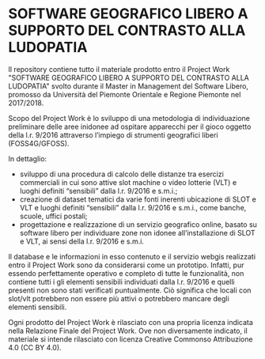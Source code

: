 # SOFTWARE GEOGRAFICO LIBERO A SUPPORTO DEL CONTRASTO ALLA LUDOPATIA
Il repository contiene tutto il materiale prodotto entro il Project Work "SOFTWARE GEOGRAFICO LIBERO A SUPPORTO DEL CONTRASTO ALLA LUDOPATIA" svolto durante il Master in Management del Software Libero, promosso da Università del Piemonte Orientale e Regione Piemonte nel 2017/2018.

Scopo del Project Work è lo sviluppo di una metodologia di individuazione preliminare delle aree inidonee ad ospitare apparecchi per il gioco oggetto della l.r. 9/2016 attraverso l’impiego di strumenti geografici liberi (FOSS4G/GFOSS).

In dettaglio:
- sviluppo di una procedura di calcolo delle distanze tra esercizi commerciali in cui sono attive slot machine o video lotterie (VLT) e luoghi definiti “sensibili” dalla l.r. 9/2016 e s.m.i.;
- creazione di dataset tematici da varie fonti inerenti ubicazione di SLOT e VLT e luoghi definiti “sensibili” dalla l.r. 9/2016 e s.m.i., come banche, scuole, uffici postali;
- progettazione e realizzazione di un servizio geografico online, basato su software libero per individuare zone non idonee all’installazione di SLOT e VLT, ai sensi della l.r. 9/2016 e s.m.i.

Il database e le informazioni in esso contenuto e il servizio webgis realizzati entro il Project Work sono da considerarsi come un prototipo. Infatti, pur essendo perfettamente operativo e completo di tutte le funzionalità, non contiene tutti i gli elementi sensibili individuati dalla l.r. 9/2016 e quelli presenti non sono stati verificati puntualmente. 
Ciò significa che locali con slot/vlt potrebbero non essere più attivi o potrebbero mancare degli elementi sensibili.

Ogni prodotto del Project Work è rilasciato con una propria licenza indicata nella Relazione Finale del Project Work.
Ove non diversamente indicato, il materiale si intende rilasciato con licenza Creative Commonso Attribuzione 4.0 (CC BY 4.0).

